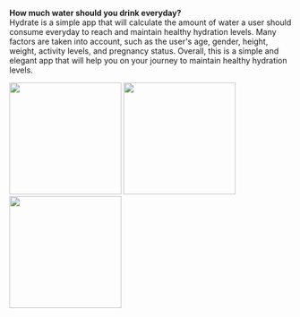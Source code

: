 **How much water should you drink everyday?**  
Hydrate is a simple app that will calculate
the amount of water a user should consume everyday to reach and maintain healthy
hydration levels. Many factors are taken into account, such as the user's age, gender, height,
weight, activity levels, and pregnancy status. Overall, this is a simple and elegant app that will
help you on your journey to maintain healthy hydration levels.

<p float="left">
  <img src="https://github.com/joanna985/Hydrate/assets/66742170/9456a766-e5e6-4bf3-afd7-e773bcd7e05d" width="200" />
  <img src="https://github.com/joanna985/Hydrate/assets/66742170/799a442d-83ee-4000-8f38-1df442b6552c" width="200" /> 
  <img src="https://github.com/joanna985/Hydrate/assets/66742170/20b75f66-84bd-41f2-91b0-155078f157e5" width="200" />
</p>
